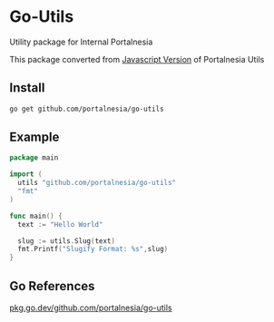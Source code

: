 # Go-Utils

Utility package for Internal Portalnesia

This package converted from [Javascript Version](https://github.com/portalnesia/portalnesia/tree/main/packages/utils) of Portalnesia Utils

## Install

```bash
go get github.com/portalnesia/go-utils
```

## Example

```go
package main

import (
  utils "github.com/portalnesia/go-utils"
  "fmt"
)

func main() {
  text := "Hello World"

  slug := utils.Slug(text)
  fmt.Printf("Slugify Format: %s",slug)
}
```

## Go References
[pkg.go.dev/github.com/portalnesia/go-utils](https://pkg.go.dev/github.com/portalnesia/go-utils)